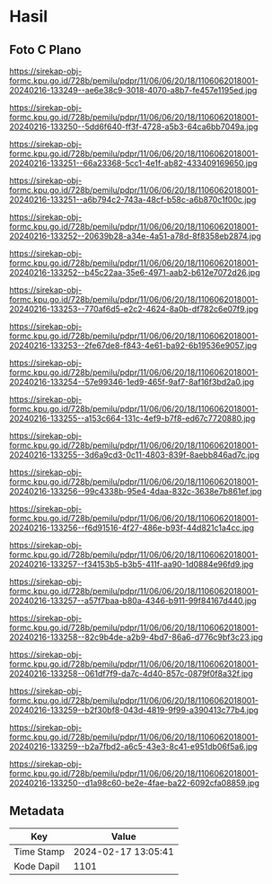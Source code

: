 # Hasil

## Foto C Plano

https://sirekap-obj-formc.kpu.go.id/728b/pemilu/pdpr/11/06/06/20/18/1106062018001-20240216-133249--ae6e38c9-3018-4070-a8b7-fe457e1195ed.jpg

https://sirekap-obj-formc.kpu.go.id/728b/pemilu/pdpr/11/06/06/20/18/1106062018001-20240216-133250--5dd6f640-ff3f-4728-a5b3-64ca6bb7049a.jpg

https://sirekap-obj-formc.kpu.go.id/728b/pemilu/pdpr/11/06/06/20/18/1106062018001-20240216-133251--66a23368-5cc1-4e1f-ab82-433409169650.jpg

https://sirekap-obj-formc.kpu.go.id/728b/pemilu/pdpr/11/06/06/20/18/1106062018001-20240216-133251--a6b794c2-743a-48cf-b58c-a6b870c1f00c.jpg

https://sirekap-obj-formc.kpu.go.id/728b/pemilu/pdpr/11/06/06/20/18/1106062018001-20240216-133252--20639b28-a34e-4a51-a78d-8f8358eb2874.jpg

https://sirekap-obj-formc.kpu.go.id/728b/pemilu/pdpr/11/06/06/20/18/1106062018001-20240216-133252--b45c22aa-35e6-4971-aab2-b612e7072d26.jpg

https://sirekap-obj-formc.kpu.go.id/728b/pemilu/pdpr/11/06/06/20/18/1106062018001-20240216-133253--770af6d5-e2c2-4624-8a0b-df782c6e07f9.jpg

https://sirekap-obj-formc.kpu.go.id/728b/pemilu/pdpr/11/06/06/20/18/1106062018001-20240216-133253--2fe67de8-f843-4e61-ba92-6b19536e9057.jpg

https://sirekap-obj-formc.kpu.go.id/728b/pemilu/pdpr/11/06/06/20/18/1106062018001-20240216-133254--57e99346-1ed9-465f-9af7-8af16f3bd2a0.jpg

https://sirekap-obj-formc.kpu.go.id/728b/pemilu/pdpr/11/06/06/20/18/1106062018001-20240216-133255--a153c664-131c-4ef9-b7f8-ed67c7720880.jpg

https://sirekap-obj-formc.kpu.go.id/728b/pemilu/pdpr/11/06/06/20/18/1106062018001-20240216-133255--3d6a9cd3-0c11-4803-839f-8aebb846ad7c.jpg

https://sirekap-obj-formc.kpu.go.id/728b/pemilu/pdpr/11/06/06/20/18/1106062018001-20240216-133256--99c4338b-95e4-4daa-832c-3638e7b861ef.jpg

https://sirekap-obj-formc.kpu.go.id/728b/pemilu/pdpr/11/06/06/20/18/1106062018001-20240216-133256--f6d91516-4f27-486e-b93f-44d821c1a4cc.jpg

https://sirekap-obj-formc.kpu.go.id/728b/pemilu/pdpr/11/06/06/20/18/1106062018001-20240216-133257--f34153b5-b3b5-411f-aa90-1d0884e96fd9.jpg

https://sirekap-obj-formc.kpu.go.id/728b/pemilu/pdpr/11/06/06/20/18/1106062018001-20240216-133257--a57f7baa-b80a-4346-b911-99f84167d440.jpg

https://sirekap-obj-formc.kpu.go.id/728b/pemilu/pdpr/11/06/06/20/18/1106062018001-20240216-133258--82c9b4de-a2b9-4bd7-86a6-d776c9bf3c23.jpg

https://sirekap-obj-formc.kpu.go.id/728b/pemilu/pdpr/11/06/06/20/18/1106062018001-20240216-133258--061df7f9-da7c-4d40-857c-0879f0f8a32f.jpg

https://sirekap-obj-formc.kpu.go.id/728b/pemilu/pdpr/11/06/06/20/18/1106062018001-20240216-133259--b2f30bf8-043d-4819-9f99-a390413c77b4.jpg

https://sirekap-obj-formc.kpu.go.id/728b/pemilu/pdpr/11/06/06/20/18/1106062018001-20240216-133259--b2a7fbd2-a6c5-43e3-8c41-e951db06f5a6.jpg

https://sirekap-obj-formc.kpu.go.id/728b/pemilu/pdpr/11/06/06/20/18/1106062018001-20240216-133250--d1a98c60-be2e-4fae-ba22-6092cfa08859.jpg


## Metadata

| Key        | Value               |
| ---------- | ------------------- |
| Time Stamp | 2024-02-17 13:05:41 |
| Kode Dapil | 1101                |



